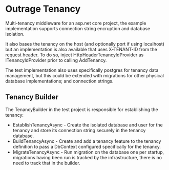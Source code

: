 # Outrage Tenancy

Multi-tenancy middleware for an asp.net core project, the example implementation supports connection string encruption and database isolation.

It also bases the tenancy on the host (and optionally port if using localhost) but an implementation is also available that uses X-TENANT-ID from the request header.
To do so, inject HttpHeaderTenancyIdProvider as ITenancyIdProvider prior to calling AddTenancy.

The test implementation also uses specifically postgres for tenancy data management, but this could be extended with migrations for other physical database implementations; and connection strings.

## Tenancy Builder

The TenancyBuilder in the test project is responsible for establishing the tenancy:

  * EstablishTenancyAsync - Create the isolated database and user for the tenancy and store its connection string securely in the tenancy database.
  * BuildTenancyAsync - Create and add a tenancy feature to the tenancy definition to pass a DbContext configured specifically for the tenancy.
  * MigrateTenancyAsync - Run migration on the database one per startup, migrations having been run is tracked by the infrastructure, there is no need to track that in the builder.

